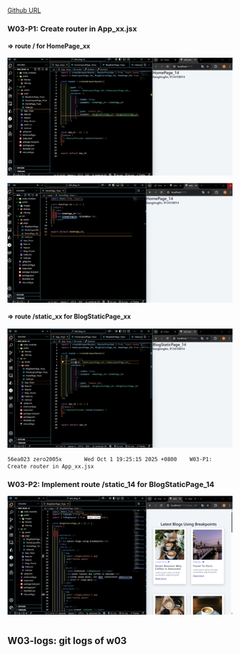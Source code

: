 [Github URL](https://github.com/zero2005x/1141-2N-DEMO-LIANGTINGLIN-14)

### W03-P1: Create router in App_xx.jsx

#### => route / for HomePage_xx

![](w03-p1-1.png)

![](w03-p1-3.png)

#### => route /static_xx for BlogStaticPage_xx

![](w03-p1-2.png)

```
56ea023 zero2005x       Wed Oct 1 19:25:15 2025 +0800    W03-P1: Create router in App_xx.jsx
```

### W03-P2: Implement route /static_14 for BlogStaticPage_14

![](w03-p2.png)

```

```

## W03-logs: git logs of w03

```

```
